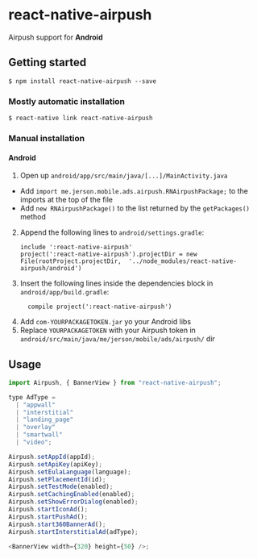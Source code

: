 # react-native-airpush

Airpush support for **Android**

## Getting started

`$ npm install react-native-airpush --save`

### Mostly automatic installation

`$ react-native link react-native-airpush`

### Manual installation

#### Android

1.  Open up `android/app/src/main/java/[...]/MainActivity.java`

- Add `import me.jerson.mobile.ads.airpush.RNAirpushPackage;` to the imports at the top of the file
- Add `new RNAirpushPackage()` to the list returned by the `getPackages()` method

2.  Append the following lines to `android/settings.gradle`:
    ```
    include ':react-native-airpush'
    project(':react-native-airpush').projectDir = new File(rootProject.projectDir, 	'../node_modules/react-native-airpush/android')
    ```
3.  Insert the following lines inside the dependencies block in `android/app/build.gradle`:
    ```
      compile project(':react-native-airpush')
    ```
4.  Add `com-YOURPACKAGETOKEN.jar` yo your Android libs
5.  Replace `YOURPACKAGETOKEN` with your Airpush token in `android/src/main/java/me/jerson/mobile/ads/airpush/` dir

## Usage

```javascript
import Airpush, { BannerView } from "react-native-airpush";

type AdType =
  | "appwall"
  | "interstitial"
  | "landing_page"
  | "overlay"
  | "smartwall"
  | "video";

Airpush.setAppId(appId);
Airpush.setApiKey(apiKey);
Airpush.setEulaLanguage(language);
Airpush.setPlacementId(id);
Airpush.setTestMode(enabled);
Airpush.setCachingEnabled(enabled);
Airpush.setShowErrorDialog(enabled);
Airpush.startIconAd();
Airpush.startPushAd();
Airpush.start360BannerAd();
Airpush.startInterstitialAd(adType);

<BannerView width={320} height={50} />;
```
